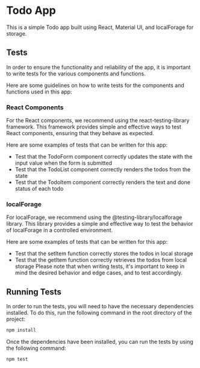 # <b>Todo App</b>
This is a simple Todo app built using React, Material UI, and localForage for storage.

## <b>Tests</b>
In order to ensure the functionality and reliability of the app, it is important to write tests for the various components and functions.

Here are some guidelines on how to write tests for the components and functions used in this app:

### React Components
For the React components, we recommend using the react-testing-library framework. This framework provides simple and effective ways to test React components, ensuring that they behave as expected.

Here are some examples of tests that can be written for this app:

- Test that the TodoForm component correctly updates the state with the input value when the form is submitted
- Test that the TodoList component correctly renders the todos from the state
- Test that the TodoItem component correctly renders the text and done status of each todo

### localForage
For localForage, we recommend using the @testing-library/localforage library. This library provides a simple and effective way to test the behavior of localForage in a controlled environment.

Here are some examples of tests that can be written for this app:

- Test that the setItem function correctly stores the todos in local storage
- Test that the getItem function correctly retrieves the todos from local storage
Please note that when writing tests, it's important to keep in mind the desired behavior and edge cases, and to test accordingly.

## <b>Running Tests</b>
In order to run the tests, you will need to have the necessary dependencies installed. To do this, run the following command in the root directory of the project:

```bash
npm install
```

Once the dependencies have been installed, you can run the tests by using the following command:

```bash
npm test
```